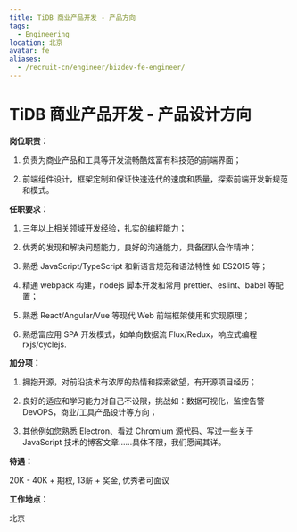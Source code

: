```yaml
---
title: TiDB 商业产品开发 - 产品方向
tags:
  - Engineering
location: 北京
avatar: fe
aliases:
  - /recruit-cn/engineer/bizdev-fe-engineer/
---
```


# TiDB 商业产品开发 - 产品设计方向

**岗位职责：**

1. 负责为商业产品和工具等开发流畅酷炫富有科技范的前端界面；

2. 前端组件设计，框架定制和保证快速迭代的速度和质量，探索前端开发新规范和模式。

**任职要求：**

1. 三年以上相关领域开发经验，扎实的编程能力；

2. 优秀的发现和解决问题能力，良好的沟通能力，具备团队合作精神；

3. 熟悉 JavaScript/TypeScript 和新语言规范和语法特性 如 ES2015 等；

4. 精通 webpack 构建，nodejs 脚本开发和常用 prettier、eslint、babel 等配置；

5. 熟悉 React/Angular/Vue 等现代 Web 前端框架使用和实现原理；

6. 熟悉富应用 SPA 开发模式，如单向数据流 Flux/Redux，响应式编程 rxjs/cyclejs.

**加分项：**

1. 拥抱开源，对前沿技术有浓厚的热情和探索欲望，有开源项目经历；

2. 良好的适应和学习能力对自己不设限，挑战如：数据可视化，监控告警 DevOPS，商业/工具产品设计等方向；

3. 其他例如您熟悉 Electron、看过 Chromium 源代码、写过一些关于 JavaScript 技术的博客文章......具体不限，我们愿闻其详。

**待遇：**

20K - 40K + 期权, 13薪 + 奖金, 优秀者可面议

**工作地点：**

北京
